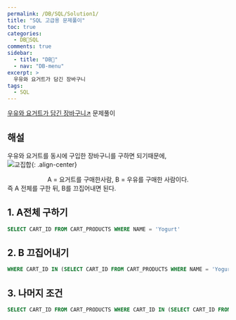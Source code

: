 ```yaml
---
permalink: /DB/SQL/Solution1/
title: "SQL 고급용 문제풀이"
toc: true
categories:
  - DB🦁SQL
comments: true
sidebar:
  - title: "DB🦁"
  - nav: "DB-menu"
excerpt: >
  우유와 요거트가 담긴 장바구니
tags:
  - SQL
---
```

[우유와 요거트가 담긴 장바구니↗️](https://programmers.co.kr/learn/courses/30/lessons/62284) 문제풀이

## 해설
우유와 요거트를 동시에 구입한 장바구니를 구하면 되기때문에,  
![교집합]({{site.baseurl}}/assets/images/DB/common.png){: .align-center} 
<figcaption align="center">A = 요거트를 구매한사람, B = 우유를 구매한 사람이다. </figcaption>
즉 A 전체를 구한 뒤, B를 끄집어내면 된다.

## 1. A전체 구하기
```sql
SELECT CART_ID FROM CART_PRODUCTS WHERE NAME = 'Yogurt'
```

## 2. B 끄집어내기
```sql
WHERE CART_ID IN (SELECT CART_ID FROM CART_PRODUCTS WHERE NAME = 'Yogurt') and NAME = 'Milk'
```

## 3. 나머지 조건 
```sql
SELECT CART_ID FROM CART_PRODUCTS WHERE CART_ID IN (SELECT CART_ID FROM CART_PRODUCTS WHERE NAME = 'Yogurt') and NAME = 'Milk'
```